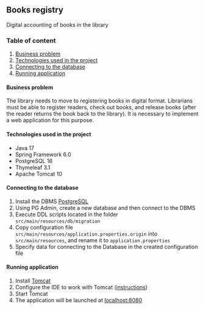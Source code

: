 ## Books registry

Digital accounting of books in the library

### Table of content

1. [Business problem](#business-problem)
2. [Technologies used in the project](#technologies-used-in-the-project)
3. [Connecting to the database](#connecting-to-the-database)
4. [Running application](#running-application)

#### Business problem

The library needs to move to registering books in digital format. Librarians must be able to register readers, 
check out books, and release books (after the reader returns the book back to the library). 
It is necessary to implement a web application for this purpose.

#### Technologies used in the project

- Java 17
- Spring Framework 6.0
- PostgreSQL 16
- Thymeleaf 3.1
- Apache Tomcat 10

#### Connecting to the database

1. Install the DBMS [PostgreSQL](https://www.postgresql.org/download/)
2. Using PG Admin, create a new database and then connect to the DBMS
3. Execute DDL scripts located in the folder `src/main/resources/db/migration`
4. Copy configuration file `src/main/resources/application.properties.origin` into `src/main/resources`,
   and rename it to `application.properties`
5. Specify data for connecting to the Database in the created configuration file

#### Running application

1. Install [Tomcat](https://tomcat.apache.org/download-10.cgi) 
2. Configure the IDE to work with Tomcat ([instructions](https://www.jetbrains.com/idea/guide/tutorials/working-with-apache-tomcat/using-existing-application/))
3. Start Tomcat
4. The application will be launched at [localhost:8080](http://localhost:8080)
